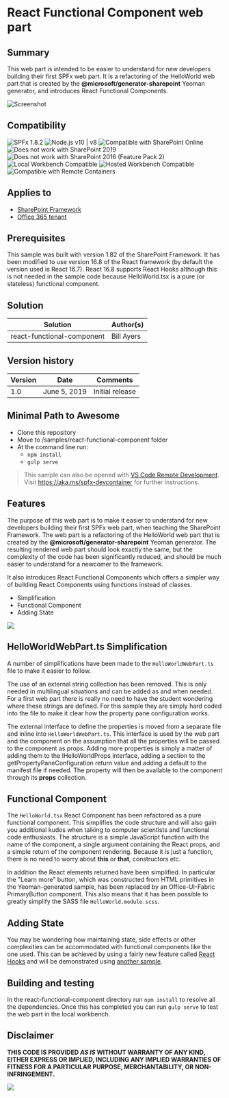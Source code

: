 # React Functional Component web part

## Summary

This web part is intended to be easier to understand for new developers building their first SPFx web part. It is a refactoring of the HelloWorld web part that is created by the **@microsoft/generator-sharepoint** Yeoman generator, and introduces React Functional Components.

![Screenshot](Screenshot.png "Screenshot - nothing to see here, move along")


## Compatibility

![SPFx 1.8.2](https://img.shields.io/badge/SPFx-1.8.2-green.svg) 
![Node.js v10 | v8](https://img.shields.io/badge/Node.js-v10%20%7C%20v8-green.svg) 
![Compatible with SharePoint Online](https://img.shields.io/badge/SharePoint%20Online-Compatible-green.svg)
![Does not work with SharePoint 2019](https://img.shields.io/badge/SharePoint%20Server%202019-Incompatible-red.svg)
![Does not work with SharePoint 2016 (Feature Pack 2)](https://img.shields.io/badge/SharePoint%20Server%202016%20(Feature%20Pack%202)-Incompatible-red.svg "SharePoint Server 2016 Feature Pack 2 requires SPFx 1.1")
![Local Workbench Compatible](https://img.shields.io/badge/Local%20Workbench-Compatible-green.svg)
![Hosted Workbench Compatible](https://img.shields.io/badge/Hosted%20Workbench-Compatible-green.svg)
![Compatible with Remote Containers](https://img.shields.io/badge/Remote%20Containers-Compatible-green.svg)

## Applies to

* [SharePoint Framework](https://docs.microsoft.com/sharepoint/dev/spfx/sharepoint-framework-overview)
* [Office 365 tenant](https://docs.microsoft.com/sharepoint/dev/spfx/set-up-your-development-environment)

## Prerequisites

This sample was built with version 1.82 of the SharePoint Framework. It has been modified to use version 16.8 of the React framework (by default the version used is React 16.7). React 16.8 supports React Hooks although this is not needed in the sample code because HelloWorld.tsx is a pure (or stateless) functional component.

## Solution

Solution|Author(s)
--------|---------
react-functional-component | Bill Ayers

## Version history

Version|Date|Comments
-------|----|--------
1.0|June 5, 2019|Initial release



## Minimal Path to Awesome

* Clone this repository
* Move to /samples/react-functional-component folder
* At the command line run:
  * `npm install`
  * `gulp serve`

>  This sample can also be opened with [VS Code Remote Development](https://code.visualstudio.com/docs/remote/remote-overview). Visit https://aka.ms/spfx-devcontainer for further instructions.

## Features

The purpose of this web part is to make it easier to understand for new developers building their first SPFx web part, when teaching the SharePoint Framework. The web part is a refactoring of the HelloWorld web part that is created by the **@microsoft/generator-sharepoint** Yeoman generator. The resulting rendered web part should look exactly the same, but the complexity of the code has been significantly reduced, and should be much easier to understand for a newcomer to the framework. 

It also introduces React Functional Components which offers a simpler way of building React Components using functions instead of classes.

* Simplification
* Functional Component
* Adding State

<img src="https://pnptelemetry.azurewebsites.net/sp-dev-fx-webparts/samples/react-functional-component" />

## HelloWorldWebPart.ts Simplification

A number of simplifications have been made to the `HelloWorldWebPart.ts` file to make it easier to follow. 

The use of an external string collection has been removed. This is only needed in multilingual situations and can be added as and when needed. For a first web part there is really no need to have the student wondering where these strings are defined. For this sample they are simply hard coded into the file to make it clear how the property pane configuration works.

The external interface to define the properties is moved from a separate file and inline into `HelloWorldWebPart.ts`. This interface is used by the web part and the component on the assumption that all the properties will be passed to the component as props. Adding more properties is simply a matter of adding them to the IHelloWorldProps interface, adding a section to the getPropertyPaneConfiguration return value and adding a default to the manifest file if needed. The property will then be available to the component through its **props** collection.

## Functional Component

The `HelloWorld.tsx` React Component has been refactored as a pure functional component. This simplifies the code structure and will also gain you additional kudos when talking to computer scientists and functional code enthusiasts. The structure is a simple JavaScript function with the name of the component, a single argument containing the React props, and a simple return of the component rendering. Because it is just a function, there is no need to worry about **this** or **that**, constructors etc.

In addition the React elements returned have been simplified. In particular the "Learn more" button, which was constructed from HTML primitives in the Yeoman-generated sample, has been replaced by an Office-UI-Fabric PrimaryButton component. This also means that it has been possible to greatly simplify the SASS file `HelloWorld.module.scss`.

## Adding State

You may be wondering how maintaining state, side effects or other complexities can be accommodated with functional components like the one used. This can be achieved by using a fairly new feature called [React Hooks](https://reactjs.org/docs/hooks-intro.html) and will be demonstrated using [another sample](https://github.com/pnp/sp-dev-fx-webparts/tree/main/samples/react-functional-stateful-component).

## Building and testing

In the react-functional-component directory run `npm install` to resolve all the dependencies. Once this has completed you can run `gulp serve` to test the web part in the local workbench.


## Disclaimer

**THIS CODE IS PROVIDED *AS IS* WITHOUT WARRANTY OF ANY KIND, EITHER EXPRESS OR IMPLIED, INCLUDING ANY IMPLIED WARRANTIES OF FITNESS FOR A PARTICULAR PURPOSE, MERCHANTABILITY, OR NON-INFRINGEMENT.**


<img src="https://pnptelemetry.azurewebsites.net/sp-dev-fx-webparts/samples/react-functional-component" />

